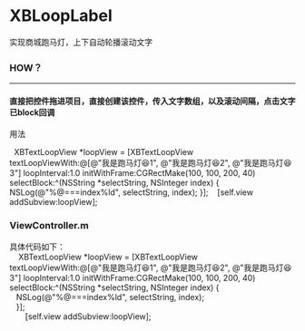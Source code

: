 # XBLoopLabel
实现商城跑马灯，上下自动轮播滚动文字

### HOW？  
***
#### 直接把控件拖进项目，直接创建该控件，传入文字数组，以及滚动间隔，点击文字已block回调

用法  

    XBTextLoopView *loopView = [XBTextLoopView textLoopViewWith:@[@"我是跑马灯😆1", @"我是跑马灯😆2", @"我是跑马灯😆3"] loopInterval:1.0 initWithFrame:CGRectMake(100, 100, 200, 40) selectBlock:^(NSString *selectString, NSInteger index) {
        NSLog(@"%@===index%ld", selectString, index);
    }];
    [self.view addSubview:loopView];  
    
### ViewController.m  
具体代码如下：  
    
        XBTextLoopView *loopView = [XBTextLoopView textLoopViewWith:@[@"我是跑马灯😆1", @"我是跑马灯😆2", @"我是跑马灯😆3"] loopInterval:1.0 initWithFrame:CGRectMake(100, 100, 200, 40) selectBlock:^(NSString *selectString, NSInteger index) {  
    NSLog(@"%@===index%ld", selectString, index);  
    }];  
        [self.view addSubview:loopView];
 
